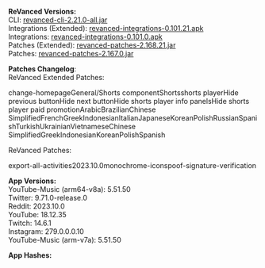 **ReVanced Versions:**  
CLI: [revanced-cli-2.21.0-all.jar](https://github.com/j-hc/revanced-cli/releases/tag/v2.21.0)  
Integrations (Extended): [revanced-integrations-0.101.21.apk](https://github.com/inotia00/revanced-integrations/releases/tag/v0.101.21)  
Integrations: [revanced-integrations-0.101.0.apk](https://github.com/revanced/revanced-integrations/releases/tag/v0.101.0)  
Patches (Extended): [revanced-patches-2.168.21.jar](https://github.com/inotia00/revanced-patches/releases/tag/v2.168.21)  
Patches: [revanced-patches-2.167.0.jar](https://github.com/revanced/revanced-patches/releases/tag/v2.167.0)  

**Patches Changelog**:   
ReVanced Extended Patches:  

change-homepageGeneral/Shorts componentShortsshorts playerHide previous buttonHide next buttonHide shorts player info panelsHide shorts player paid promotionArabicBrazilianChinese SimplifiedFrenchGreekIndonesianItalianJapaneseKoreanPolishRussianSpanishTurkishUkrainianVietnameseChinese SimplifiedGreekIndonesianKoreanPolishSpanish
  
ReVanced Patches:   

export-all-activities2023.10.0monochrome-iconspoof-signature-verification
  
**App Versions:**  
YouTube-Music (arm64-v8a): 5.51.50  
Twitter: 9.71.0-release.0  
Reddit: 2023.10.0  
YouTube: 18.12.35  
Twitch: 14.6.1  
Instagram: 279.0.0.0.10  
YouTube-Music (arm-v7a): 5.51.50  

**App Hashes:**  
  
